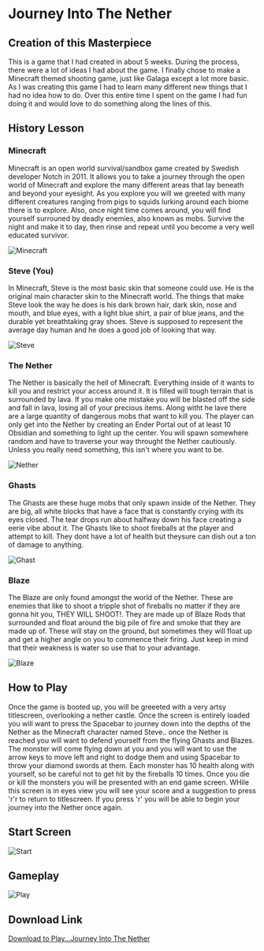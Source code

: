 # Journey Into The Nether

## Creation of this Masterpiece

This is a game that I had created in about 5 weeks. During the process, there were a lot of ideas I had about the game. I finally chose to make a Minecraft themed shooting game, just like Galaga except a lot more basic. As I was creating this game I had to learn many different new things that I had no idea how to do. Over this entire time I spent on the game I had fun doing it and would love to do something along the lines of this.

## History Lesson

### Minecraft

Minecraft is an open world survival/sandbox game created by Swedish developer Notch in 2011. It allows you to take a journey through the open world of Minecraft and explore the many different areas that lay beneath and beyond your eyesight. As you explore you will we greeted with many different creatures ranging from pigs to squids lurking around each biome there is to explore. Also, once night time comes around, you will find yourself surrouned by deadly enemies, also known as mobs. Survive the night and make it to day, then rinse and repeat until you become a very well educated survivor.

![Minecraft](https://raw.githubusercontent.com/vgShadow/Space-War-Game/master/download.jpg)

### Steve (You)

In Minecraft, Steve is the most basic skin that someone could use. He is the original main character skin to the Minecraft world. The things that make Steve look the way he does is his dark brown hair, dark skin, nose and mouth, and blue eyes, with a light blue shirt, a pair of blue jeans, and the durable yet breathtaking gray shoes. Steve is supposed to represent the average day human and he does a good job of looking that way.

![Steve](https://raw.githubusercontent.com/vgShadow/Space-War-Game/master/steve2.gif)

### The Nether

The Nether is basically the hell of Minecraft. Everything inside of it wants to kill you and restrict your access around it. It is filled will tough terrain that is surrounded by lava. If you make one mistake you will be blasted off the side and fall in lava, losing all of your precious items. Along witht he lave there are a large quantity of dangerous mobs that want to kill you. The player can only get into the Nether by creating an Ender Portal out of at least 10 Obsidian and something to light up the center. You will spawn somewhere random and have to traverse your way throught the Nether cautiously. Unless you really need something, this isn't where you want to be.

![Nether](https://raw.githubusercontent.com/vgShadow/Space-War-Game/master/nether.gif)

### Ghasts

The Ghasts are these huge mobs that only spawn inside of the Nether. They are big, all white blocks that have a face that is constantly crying with its eyes closed. The tear drops run about halfway down his face creating a eerie vibe about it. The Ghasts like to shoot fireballs at the player and attempt to kill. They dont have a lot of health but theysure can dish out a ton of damage to anything. 

![Ghast](https://raw.githubusercontent.com/vgShadow/Space-War-Game/master/Ghast.gif)

### Blaze

The Blaze are only found amongst the world of the Nether. These are enemies that like to shoot a tripple shot of fireballs no matter if they are gonna hit you, THEY WILL SHOOT!. They are made up of Blaze Rods that surrounded and float around the big pile of fire and smoke that they are made up of. These will stay on the ground, but sometimes they will float up and get a higher angle on you to commence their firing. Just keep in mind that their weakness is water so use that to your advantage. 

![Blaze](https://raw.githubusercontent.com/vgShadow/Space-War-Game/master/blaze2.png)


## How to Play

Once the game is booted up, you will be greeeted with a very artsy titlescreen, overlooking a nether castle. Once the screen is entirely loaded you will want to press the Spacebar to journey down into the depths of the Nether as the Minecraft character named Steve.. once the Nether is reached you will want to defend yourself from the flying Ghasts and Blazes. The monster will come flying down at you and you will want to use the arrow keys to move left and right to dodge them and using Spacebar to throw your diamond swords at them. Each monster has 10 health along with yourself, so be careful not to get hit by the fireballs 10 times. Once you die or kill the monsters you will be presented with an end game screen. WHile this screen is in eyes view you will see your score and a suggestion to press 'r'r to return to titlescreen. If you press 'r' you will be able to begin your journey into the Nether once again.

## Start Screen

![Start](https://raw.githubusercontent.com/vgShadow/Space-War-Game/master/Capture1.JPG)

## Gameplay

![Play](https://raw.githubusercontent.com/vgShadow/Space-War-Game/master/Capture2.JPG)

## Download Link

[Download to Play...Journey Into The Nether](https://github.com/vgShadow/Space-War-Game/releases/tag/1.0)


